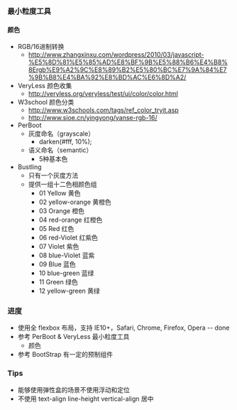 ### 最小粒度工具

#### 颜色

* RGB/16进制转换
    * http://www.zhangxinxu.com/wordpress/2010/03/javascript-%E5%8D%81%E5%85%AD%E8%BF%9B%E5%88%B6%E4%B8%8Ergb%E9%A2%9C%E8%89%B2%E5%80%BC%E7%9A%84%E7%9B%B8%E4%BA%92%E8%BD%AC%E6%8D%A2/
* VeryLess 颜色收集
    * http://veryless.org/veryless/test/ui/color/color.html
* W3school 颜色分类
    * http://www.w3schools.com/tags/ref_color_tryit.asp
    * http://www.sioe.cn/yingyong/yanse-rgb-16/
* PerBoot
    * 灰度命名（grayscale）
        * darken(#fff, 10%);
    * 语义命名（semantic）
        * 5种基本色
* Bustling
    * 只有一个灰度方法
    * 提供一组十二色相颜色组
        * 01 Yellow 黄色
        * 02 yellow-orange 黄橙色
        * 03 Orange 橙色
        * 04 red-orange 红橙色
        * 05 Red 红色
        * 06 red-Violet 红紫色
        * 07 Violet 紫色
        * 08 blue-Violet 蓝紫
        * 09 Blue 蓝色
        * 10 blue-green 蓝绿
        * 11 Green 绿色
        * 12 yellow-green 黄绿

### 进度

* 使用全 flexbox 布局，支持 IE10+，Safari, Chrome, Firefox, Opera    -- done
* 参考 PerBoot & VeryLess 最小粒度工具
    * 颜色
* 参考 BootStrap 有一定的预制组件

### Tips

* 能够使用弹性盒的场景不使用浮动和定位
* 不使用 text-align line-height vertical-align 居中
